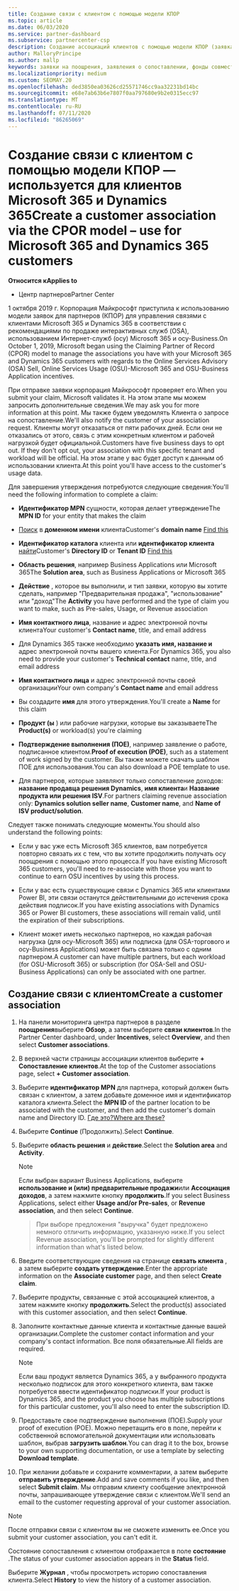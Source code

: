 ```yaml
---
title: Создание связи с клиентом с помощью модели КПОР
ms.topic: article
ms.date: 06/03/2020
ms.service: partner-dashboard
ms.subservice: partnercenter-csp
description: Создание ассоциаций клиентов с помощью модели КПОР (заявка на утверждение партнера по записи). Помогает управлять продажами, использованием, & поощрениями для клиентов Microsoft 365 и Dynamics 365.
author: MalloryPrincipe
ms.author: mallp
keywords: заявки на поощрения, заявления о сопоставлении, фонды совместных операций, осу, OSA, ISV, выручка
ms.localizationpriority: medium
ms.custom: SEOMAY.20
ms.openlocfilehash: ded3850ea03626cd25571746cc9aa32231bd14bc
ms.sourcegitcommit: e68e7ab63b6e7807f0aa797680e9b2e0315ecc97
ms.translationtype: MT
ms.contentlocale: ru-RU
ms.lasthandoff: 07/11/2020
ms.locfileid: "86265069"
---
```

# <a name="create-a-customer-association-via-the-cpor-model--use-for-microsoft-365-and-dynamics-365-customers"></a><span data-ttu-id="d4800-105">Создание связи с клиентом с помощью модели КПОР — используется для клиентов Microsoft 365 и Dynamics 365</span><span class="sxs-lookup"><span data-stu-id="d4800-105">Create a customer association via the CPOR model – use for Microsoft 365 and Dynamics 365 customers</span></span>

<span data-ttu-id="d4800-106">**Относится к**</span><span class="sxs-lookup"><span data-stu-id="d4800-106">**Applies to**</span></span>

- <span data-ttu-id="d4800-107">Центр партнеров</span><span class="sxs-lookup"><span data-stu-id="d4800-107">Partner Center</span></span>

<span data-ttu-id="d4800-108">1 октября 2019 г. Корпорация Майкрософт приступила к использованию модели заявок для партнеров (КПОР) для управления связями с клиентами Microsoft 365 и Dynamics 365 в соответствии с рекомендациями по продаже интерактивных служб (OSA), использованием Интернет-служб (осу) Microsoft 365 и осу-Business.</span><span class="sxs-lookup"><span data-stu-id="d4800-108">On October 1, 2019, Microsoft began using the Claiming Partner of Record (CPOR) model to manage the associations you have with your Microsoft 365 and Dynamics 365 customers with regards to the Online Services Advisory (OSA) Sell, Online Services Usage (OSU)-Microsoft 365 and OSU-Business Application incentives.</span></span>

<span data-ttu-id="d4800-109">При отправке заявки корпорация Майкрософт проверяет его.</span><span class="sxs-lookup"><span data-stu-id="d4800-109">When you submit your claim, Microsoft validates it.</span></span> <span data-ttu-id="d4800-110">На этом этапе мы можем запросить дополнительные сведения.</span><span class="sxs-lookup"><span data-stu-id="d4800-110">We may ask you for more information at this point.</span></span> <span data-ttu-id="d4800-111">Мы также будем уведомлять Клиента о запросе на сопоставление.</span><span class="sxs-lookup"><span data-stu-id="d4800-111">We'll also notify the customer of your association request.</span></span> <span data-ttu-id="d4800-112">Клиенты могут отказаться от пяти рабочих дней. Если они не отказались от этого, связь с этим конкретным клиентом и рабочей нагрузкой будет официальной.</span><span class="sxs-lookup"><span data-stu-id="d4800-112">Customers have five business days to opt out. If they don't opt out, your association with this specific tenant and workload will be official.</span></span> <span data-ttu-id="d4800-113">На этом этапе у вас будет доступ к данным об использовании клиента.</span><span class="sxs-lookup"><span data-stu-id="d4800-113">At this point you'll have access to the customer's usage data.</span></span> 

<span data-ttu-id="d4800-114">Для завершения утверждения потребуются следующие сведения:</span><span class="sxs-lookup"><span data-stu-id="d4800-114">You'll need the following information to complete a claim:</span></span>

- <span data-ttu-id="d4800-115">**Идентификатор MPN** сущности, которая делает утверждение</span><span class="sxs-lookup"><span data-stu-id="d4800-115">The **MPN ID** for your entity that makes the claim</span></span>

- <span data-ttu-id="d4800-116">[Поиск](https://docs.microsoft.com/partner-center/find-customer-domain-name) в **доменном имени** клиента</span><span class="sxs-lookup"><span data-stu-id="d4800-116">Customer's **domain name** [Find this](https://docs.microsoft.com/partner-center/find-customer-domain-name)</span></span>

- <span data-ttu-id="d4800-117">**Идентификатор каталога** клиента или **идентификатор клиента** [найти](https://docs.microsoft.com/partner-center/find-customer-domain-name)</span><span class="sxs-lookup"><span data-stu-id="d4800-117">Customer's **Directory ID** or **Tenant ID** [Find this](https://docs.microsoft.com/partner-center/find-customer-domain-name)</span></span>

- <span data-ttu-id="d4800-118">**Область решения**, например Business Applications или Microsoft 365</span><span class="sxs-lookup"><span data-stu-id="d4800-118">The **Solution area**, such as Business Applications or Microsoft 365</span></span>

- <span data-ttu-id="d4800-119">**Действие** , которое вы выполнили, и тип заявки, которую вы хотите сделать, например "Предварительная продажа", "использование" или "доход"</span><span class="sxs-lookup"><span data-stu-id="d4800-119">The **Activity** you have performed and the type of claim you want to make, such as Pre-sales, Usage, or Revenue association</span></span>

- <span data-ttu-id="d4800-120">**Имя контактного лица**, название и адрес электронной почты клиента</span><span class="sxs-lookup"><span data-stu-id="d4800-120">Your customer's **Contact name**, title, and email address</span></span>

- <span data-ttu-id="d4800-121">Для Dynamics 365 также необходимо **указать имя, название и** адрес электронной почты вашего клиента.</span><span class="sxs-lookup"><span data-stu-id="d4800-121">For Dynamics 365, you also need to provide your customer's **Technical contact** name, title, and email address</span></span>

- <span data-ttu-id="d4800-122">**Имя контактного лица** и адрес электронной почты своей организации</span><span class="sxs-lookup"><span data-stu-id="d4800-122">Your own company's **Contact name** and email address</span></span>

- <span data-ttu-id="d4800-123">Вы создадите **имя** для этого утверждения.</span><span class="sxs-lookup"><span data-stu-id="d4800-123">You'll create a **Name** for this claim</span></span>

- <span data-ttu-id="d4800-124">**Продукт (ы** ) или рабочие нагрузки, которые вы заказываете</span><span class="sxs-lookup"><span data-stu-id="d4800-124">The **Product(s)** or workload(s) you're claiming</span></span>

- <span data-ttu-id="d4800-125">**Подтверждение выполнения (ПОЕ)**, например заявление о работе, подписанное клиентом.</span><span class="sxs-lookup"><span data-stu-id="d4800-125">**Proof of execution (POE)**, such as a statement of work signed by the customer.</span></span> <span data-ttu-id="d4800-126">Вы также можете скачать шаблон ПОЕ для использования.</span><span class="sxs-lookup"><span data-stu-id="d4800-126">You can also download a POE template to use.</span></span>

- <span data-ttu-id="d4800-127">Для партнеров, которые заявляют только сопоставление доходов: **название продавца решения Dynamics**, **имя клиента**и **Название продукта или решения ISV**.</span><span class="sxs-lookup"><span data-stu-id="d4800-127">For partners claiming revenue association only: **Dynamics solution seller name**, **Customer name**, and **Name of ISV product/solution**.</span></span> 

<span data-ttu-id="d4800-128">Следует также понимать следующие моменты.</span><span class="sxs-lookup"><span data-stu-id="d4800-128">You should also understand the following points:</span></span>

- <span data-ttu-id="d4800-129">Если у вас уже есть Microsoft 365 клиентов, вам потребуется повторно связать их с тем, что вы хотите продолжить получать осу поощрения с помощью этого процесса.</span><span class="sxs-lookup"><span data-stu-id="d4800-129">If you have existing Microsoft 365 customers, you'll need to re-associate with those you want to continue to earn OSU incentives by using this process.</span></span>

- <span data-ttu-id="d4800-130">Если у вас есть существующие связи с Dynamics 365 или клиентами Power BI, эти связи останутся действительными до истечения срока действия подписок.</span><span class="sxs-lookup"><span data-stu-id="d4800-130">If you have existing associations with Dynamics 365 or Power BI customers, these associations will remain valid, until the expiration of their subscriptions.</span></span>

- <span data-ttu-id="d4800-131">Клиент может иметь несколько партнеров, но каждая рабочая нагрузка (для осу-Microsoft 365) или подписка (для OSA-торгового и осу-Business Applications) может быть связана только с одним партнером.</span><span class="sxs-lookup"><span data-stu-id="d4800-131">A customer can have multiple partners, but each workload (for OSU-Microsoft 365) or subscription (for OSA-Sell and OSU-Business Applications) can only be associated with one partner.</span></span>

## <a name="create-a-customer-association"></a><span data-ttu-id="d4800-132">Создание связи с клиентом</span><span class="sxs-lookup"><span data-stu-id="d4800-132">Create a customer association</span></span>

1. <span data-ttu-id="d4800-133">На панели мониторинга центра партнеров в разделе **поощрения**выберите **Обзор**, а затем выберите **связи клиентов**.</span><span class="sxs-lookup"><span data-stu-id="d4800-133">In the Partner Center dashboard, under **Incentives**, select **Overview**, and then select **Customer associations**.</span></span> 

2. <span data-ttu-id="d4800-134">В верхней части страницы ассоциации клиентов выберите **+ Сопоставление клиентов**.</span><span class="sxs-lookup"><span data-stu-id="d4800-134">At the top of the Customer associations page, select **+ Customer association**.</span></span>

3. <span data-ttu-id="d4800-135">Выберите **идентификатор MPN** для партнера, который должен быть связан с клиентом, а затем добавьте доменное имя и идентификатор каталога клиента.</span><span class="sxs-lookup"><span data-stu-id="d4800-135">Select the **MPN ID** of the partner location to be associated with the customer, and then add the customer's domain name and Directory ID.</span></span> [<span data-ttu-id="d4800-136">Где это?</span><span class="sxs-lookup"><span data-stu-id="d4800-136">Where are these?</span></span>](https://docs.microsoft.com/partner-center/find-customer-domain-name)

4. <span data-ttu-id="d4800-137">Выберите **Continue** (Продолжить).</span><span class="sxs-lookup"><span data-stu-id="d4800-137">Select **Continue**.</span></span>

5. <span data-ttu-id="d4800-138">Выберите **область решения** и **действие**.</span><span class="sxs-lookup"><span data-stu-id="d4800-138">Select the **Solution area** and **Activity**.</span></span> 

   >[!Note]
   >
   ><span data-ttu-id="d4800-139">Если выбран вариант Business Applications, выберите **использование и (или) предварительные продажи**или **Ассоциация доходов**, а затем нажмите кнопку **продолжить**.</span><span class="sxs-lookup"><span data-stu-id="d4800-139">If you select Business Applications, select either **Usage and/or Pre-sales**, or **Revenue association**, and then select **Continue**.</span></span> 

   ><span data-ttu-id="d4800-140">При выборе предложения "выручка" будет предложено немного отличить информацию, указанную ниже.</span><span class="sxs-lookup"><span data-stu-id="d4800-140">If you select Revenue association, you'll be prompted for slightly different information than what's listed below.</span></span>

6. <span data-ttu-id="d4800-141">Введите соответствующие сведения на странице **связать клиента** , а затем выберите **создать утверждение**.</span><span class="sxs-lookup"><span data-stu-id="d4800-141">Enter the appropriate information on the **Associate customer** page, and then select **Create claim**.</span></span>

7. <span data-ttu-id="d4800-142">Выберите продукты, связанные с этой ассоциацией клиентов, а затем нажмите кнопку **продолжить**.</span><span class="sxs-lookup"><span data-stu-id="d4800-142">Select the product(s) associated with this customer association, and then select **Continue**.</span></span>

8. <span data-ttu-id="d4800-143">Заполните контактные данные клиента и контактные данные вашей организации.</span><span class="sxs-lookup"><span data-stu-id="d4800-143">Complete the customer contact information and your company's contact information.</span></span> <span data-ttu-id="d4800-144">Все поля обязательные.</span><span class="sxs-lookup"><span data-stu-id="d4800-144">All fields are required.</span></span> 

   >[!NOTE]
   ><span data-ttu-id="d4800-145">Если ваш продукт является Dynamics 365, а у выбранного продукта несколько подписок для этого конкретного клиента, вам также потребуется ввести идентификатор подписки.</span><span class="sxs-lookup"><span data-stu-id="d4800-145">If your product is Dynamics 365, and the product you choose has multiple subscriptions for this particular customer, you'll also need to enter the subscription ID.</span></span>

9. <span data-ttu-id="d4800-146">Предоставьте свое подтверждение выполнения (ПОЕ).</span><span class="sxs-lookup"><span data-stu-id="d4800-146">Supply your proof of execution (POE).</span></span> <span data-ttu-id="d4800-147">Можно перетащить его в поле, перейти к собственной вспомогательной документации или использовать шаблон, выбрав **загрузить шаблон**.</span><span class="sxs-lookup"><span data-stu-id="d4800-147">You can drag it to the box, browse to your own supporting documentation, or use a template by selecting **Download template**.</span></span> 

10. <span data-ttu-id="d4800-148">При желании добавьте и сохраните комментарии, а затем выберите **отправить утверждение**.</span><span class="sxs-lookup"><span data-stu-id="d4800-148">Add and save comments if you like, and then select **Submit claim**.</span></span> <span data-ttu-id="d4800-149">Мы отправим клиенту сообщение электронной почты, запрашивающее утверждение связи с клиентом.</span><span class="sxs-lookup"><span data-stu-id="d4800-149">We'll send an email to the customer requesting approval of your customer association.</span></span>

   >[!NOTE]
   ><span data-ttu-id="d4800-150">После отправки связи с клиентом вы не сможете изменить ее.</span><span class="sxs-lookup"><span data-stu-id="d4800-150">Once you submit your customer association, you can't edit it.</span></span>

<span data-ttu-id="d4800-151">Состояние сопоставления с клиентом отображается в поле **состояние** .</span><span class="sxs-lookup"><span data-stu-id="d4800-151">The status of your customer association appears in the **Status** field.</span></span>

<span data-ttu-id="d4800-152">Выберите **Журнал** , чтобы просмотреть историю сопоставления клиента.</span><span class="sxs-lookup"><span data-stu-id="d4800-152">Select **History** to view the history of a customer association.</span></span>

